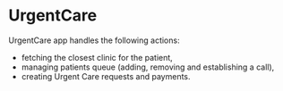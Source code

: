 # UrgentCare

UrgentCare app handles the following actions:
- fetching the closest clinic for the patient,
- managing patients queue (adding, removing and establishing a call),
- creating Urgent Care requests and payments.